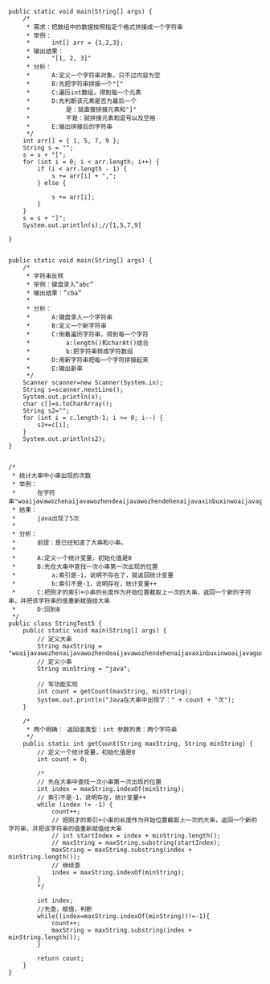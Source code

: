 	
	public static void main(String[] args) {
		/*
		 * 需求：把数组中的数据按照指定个格式拼接成一个字符串
		 * 举例：
		 * 		int[] arr = {1,2,3};	
		 * 输出结果：
		 *		"[1, 2, 3]"
		 * 分析：
		 * 		A:定义一个字符串对象，只不过内容为空
		 * 		B:先把字符串拼接一个"["
		 * 		C:遍历int数组，得到每一个元素
		 * 		D:先判断该元素是否为最后一个
		 * 			是：就直接拼接元素和"]"
		 * 			不是：就拼接元素和逗号以及空格
		 * 		E:输出拼接后的字符串
		 */
		int arr[] = { 1, 5, 7, 9 };
		String s = "";
		s = s + "[";
		for (int i = 0; i < arr.length; i++) {
			if (i < arr.length - 1) {
				s += arr[i] + ",";
			} else {

				s += arr[i];
			}
		}
		s = s + "]";
		System.out.println(s);//[1,5,7,9]

	}
	
	
	public static void main(String[] args) {
		/*
		 * 字符串反转
		 * 举例：键盘录入”abc”		
		 * 输出结果：”cba”
		 * 
		 * 分析：
		 * 		A:键盘录入一个字符串
		 * 		B:定义一个新字符串
		 * 		C:倒着遍历字符串，得到每一个字符
		 * 			a:length()和charAt()结合
		 * 			b:把字符串转成字符数组
		 * 		D:用新字符串把每一个字符拼接起来
		 * 		E:输出新串
		 */
		Scanner scanner=new Scanner(System.in);
		String s=scanner.nextLine();
		System.out.println(s);
		char c[]=s.toCharArray();
		String s2="";
		for (int i = c.length-1; i >= 0; i--) {
			s2+=c[i];
		}
		System.out.println(s2);
	}
	
	
	/*
	 * 统计大串中小串出现的次数
	 * 举例：
	 * 		在字符串"woaijavawozhenaijavawozhendeaijavawozhendehenaijavaxinbuxinwoaijavagun"
	 * 结果：
	 * 		java出现了5次
	 * 
	 * 分析：
	 * 		前提：是已经知道了大串和小串。
	 * 
	 * 		A:定义一个统计变量，初始化值是0
	 * 		B:先在大串中查找一次小串第一次出现的位置
	 * 			a:索引是-1，说明不存在了，就返回统计变量
	 * 			b:索引不是-1，说明存在，统计变量++
	 * 		C:把刚才的索引+小串的长度作为开始位置截取上一次的大串，返回一个新的字符串，并把该字符串的值重新赋值给大串
	 * 		D:回到B
	 */
	public class StringTest5 {
		public static void main(String[] args) {
			// 定义大串
			String maxString = "woaijavawozhenaijavawozhendeaijavawozhendehenaijavaxinbuxinwoaijavagun";
			// 定义小串
			String minString = "java";

			// 写功能实现
			int count = getCount(maxString, minString);
			System.out.println("Java在大串中出现了：" + count + "次");
		}

		/*
		 * 两个明确： 返回值类型：int 参数列表：两个字符串
		 */
		public static int getCount(String maxString, String minString) {
			// 定义一个统计变量，初始化值是0
			int count = 0;

			/*
			// 先在大串中查找一次小串第一次出现的位置
			int index = maxString.indexOf(minString);
			// 索引不是-1，说明存在，统计变量++
			while (index != -1) {
				count++;
				// 把刚才的索引+小串的长度作为开始位置截取上一次的大串，返回一个新的字符串，并把该字符串的值重新赋值给大串
				// int startIndex = index + minString.length();
				// maxString = maxString.substring(startIndex);
				maxString = maxString.substring(index + minString.length());
				// 继续查
				index = maxString.indexOf(minString);
			}
			*/
			
			int index;
			//先查，赋值，判断
			while((index=maxString.indexOf(minString))!=-1){
				count++;
				maxString = maxString.substring(index + minString.length());
			}

			return count;
		}
	}
